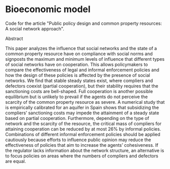 # Bioeconomic model

Code for the article "Public policy design and common property resources: A social network approach".

Abstract

This paper analyzes the influence that social networks and the state of a common property resource have
on compliance with social norms and signposts the maximum and minimum levels of influence that different
types of social networks have on cooperation. This allows policymakers to compare the effectiveness of
legal and informal enforcement policies and how the design of these policies is affected by the presence
of social networks. We find that stable steady states exist, where compliers and defectors coexist
(partial cooperation), but their stability requires that the sanctioning costs are bell-shaped. Full
cooperation is another possible equilibrium but is unlikely to prevail if the agents do not perceive the
scarcity of the common property resource as severe. A numerical study that is empirically calibrated for
an aquifer in Spain shows that subsidizing the compliers’ sanctioning costs may impede the attainment of
a steady state based on partial cooperation. Furthermore, depending on the type of network and the
scarcity of the resource, the critical mass of compliers for attaining cooperation can be reduced by at
most 26% by informal policies. Combinations of different informal enforcement policies should be applied
cautiously because efforts to influence public opinion may reduce the effectiveness of policies that aim
to increase the agents’ cohesiveness. If the regulator lacks information about the network structure, an
alternative is to focus policies on areas where the numbers of compliers and defectors are equal.
